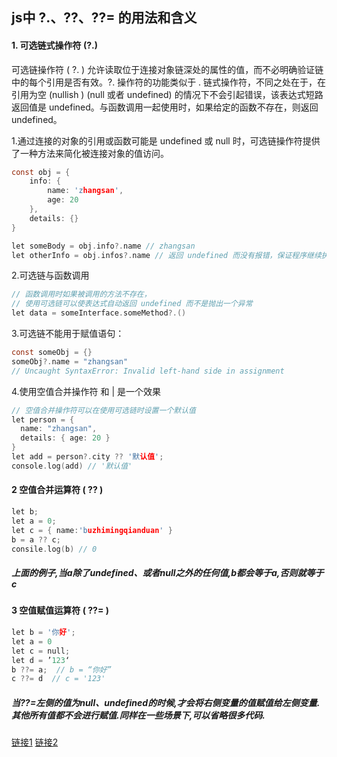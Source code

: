 ##  js中 ?.、??、??= 的用法和含义
#### 1. 可选链式操作符 (?.)
可选链操作符 ( ?. ) 允许读取位于连接对象链深处的属性的值，而不必明确验证链中的每个引用是否有效。?. 操作符的功能类似于 . 链式操作符，不同之处在于，在引用为空 (nullish ) (null 或者 undefined) 的情况下不会引起错误，该表达式短路返回值是 undefined。与函数调用一起使用时，如果给定的函数不存在，则返回 undefined。


1.通过连接的对象的引用或函数可能是 undefined 或 null 时，可选链操作符提供了一种方法来简化被连接对象的值访问。

```c
const obj = {
	info: {
		name: 'zhangsan',
		age: 20
	},
	details: {}
}

let someBody = obj.info?.name // zhangsan
let otherInfo = obj.infos?.name // 返回 undefined 而没有报错，保证程序继续执行，而不是中断
```
2.可选链与函数调用

```c
// 函数调用时如果被调用的方法不存在，
// 使用可选链可以使表达式自动返回 undefined 而不是抛出一个异常
let data = someInterface.someMethod?.()
```

3.可选链不能用于赋值语句：
```c
const someObj = {}
someObj?.name = "zhangsan" 
// Uncaught SyntaxError: Invalid left-hand side in assignment
```
4.使用空值合并操作符 和 | 是一个效果

```c
// 空值合并操作符可以在使用可选链时设置一个默认值
let person = {
  name: "zhangsan",
  details: { age: 20 }
}
let add = person?.city ?? '默认值';
console.log(add) // '默认值'
```
#### 2 空值合并运算符 ( ?? )

```c
let b;
let a = 0;
let c = { name:'buzhimingqianduan' }
b = a ?? c;
consile.log(b) // 0
```
##### 上面的例子,当a除了undefined、或者null之外的任何值,b都会等于a,否则就等于c

#### 3 空值赋值运算符 ( ??= )

```c
let b = '你好';
let a = 0
let c = null;
let d = ’123‘
b ??= a;  // b = “你好”
c ??= d  // c = '123'
```
##### 当??=左侧的值为null、undefined的时候,才会将右侧变量的值赋值给左侧变量.其他所有值都不会进行赋值.同样在一些场景下,可以省略很多代码.
[链接1](https://blog.csdn.net/yun_master/article/details/115015113)
[链接2](https://blog.csdn.net/qyl_0316/article/details/118151051)
